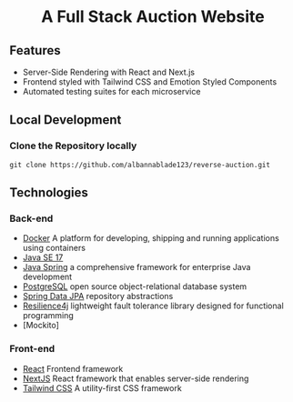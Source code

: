 <h1 align="center">A Full Stack Auction Website</h1>

## Features
- Server-Side Rendering with React and Next.js
- Frontend styled with Tailwind CSS and Emotion Styled Components
- Automated testing suites for each microservice
## Local Development
### Clone the Repository locally
```
git clone https://github.com/albannablade123/reverse-auction.git

```
## Technologies
### Back-end
 - [Docker](https://www.docker.com/) A platform for developing, shipping and running applications using containers
 - [Java SE 17](https://www.oracle.com/java/technologies/javase/jdk17-archive-downloads.html)  
 - [Java Spring](https://spring.io/projects/spring-boot) a comprehensive framework for enterprise Java development
 - [PostgreSQL](https://www.postgresql.org/) open source object-relational database system
 - [Spring Data JPA](https://spring.io/projects/spring-data-jpa) repository abstractions
 - [Resilience4j](https://resilience4j.readme.io/docs/getting-started) lightweight fault tolerance library designed for functional programming
 - [Mockito]

 ### Front-end
 - [React](https://react.dev/)  Frontend framework
 - [NextJS](https://nextjs.org/)  React framework that enables server-side rendering
 - [Tailwind CSS](https://tailwindcss.com/) A utility-first CSS framework 